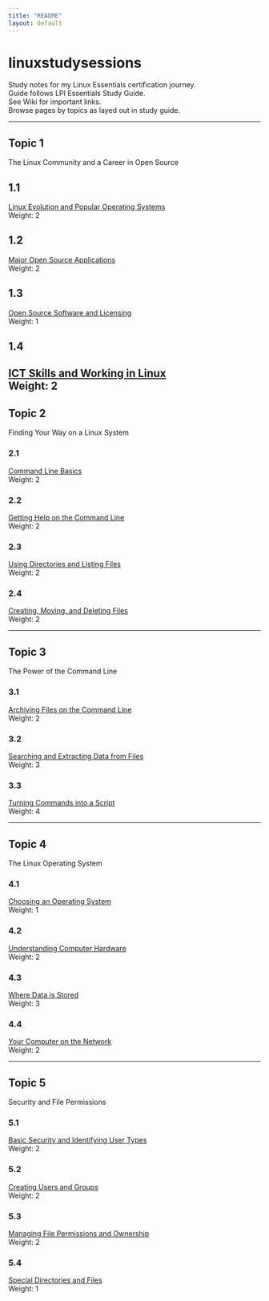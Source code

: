```yaml
---
title: "README"
layout: default
---
```


# linuxstudysessions
Study notes for my Linux Essentials certification journey.  
Guide follows LPI Essentials Study Guide.  
See Wiki for important links.  
Browse pages by topics as layed out in study guide.

---

## Topic 1
The Linux Community and a Career in Open Source
## 1.1
[Linux Evolution and Popular Operating Systems](https://bullintheserver.github.io/linuxstudysessions/topic1/1_1.html)  
Weight: 2

## 1.2
[Major Open Source Applications](https://bullintheserver.github.io/linuxstudysessions/topic1/1_2.html)  
Weight: 2  

## 1.3
[Open Source Software and Licensing](https://bullintheserver.github.io/linuxstudysessions/topic1/1_3.html)  
Weight: 1  

## 1.4
[ICT Skills and Working in Linux](https://bullintheserver.github.io/linuxstudysessions/topic1/1_4.html)  
Weight: 2  
--- 

## Topic 2  
Finding Your Way on a Linux System
### 2.1
[Command Line Basics](https://bullintheserver.github.io/linuxstudysessions/topic2/2_1.html)  
Weight: 2
### 2.2
[Getting Help on the Command Line](https://bullintheserver.github.io/linuxstudysessions/topic2/2_2.html)  
Weight: 2
### 2.3
[Using Directories and Listing Files](https://bullintheserver.github.io/linuxstudysessions/topic2/2_3.html)  
Weight: 2
### 2.4
[Creating, Moving, and Deleting Files](https://bullintheserver.github.io/linuxstudysessions/topic2/2_4.html)  
Weight: 2

--- 

## Topic 3  
The Power of the Command Line
### 3.1  
[Archiving Files on the Command Line](https://bullintheserver.github.io/linuxstudysessions/topic3/3_1.html)  
Weight: 2
### 3.2  
[Searching and Extracting Data from Files](https://bullintheserver.github.io/linuxstudysessions/topic3/3_2.html)  
Weight: 3
### 3.3  
[Turning Commands into a Script](https://bullintheserver.github.io/linuxstudysessions/topic3/3_3.html)  
Weight: 4

---

## Topic 4
The Linux Operating System
### 4.1
[Choosing an Operating System](https://bullintheserver.github.io/linuxstudysessions/topic4/4_1.html)  
Weight: 1
### 4.2 
[Understanding Computer Hardware](https://bullintheserver.github.io/linuxstudysessions/topic4/4_2.html)  
Weight: 2
### 4.3
[Where Data is Stored](https://bullintheserver.github.io/linuxstudysessions/topic4/4_3.html)  
Weight: 3
### 4.4
[Your Computer on the Network](https://bullintheserver.github.io/linuxstudysessions/topic4/4_4.html)  
Weight: 2

---

## Topic 5
Security and File Permissions
### 5.1
[Basic Security and Identifying User Types](https://bullintheserver.github.io/linuxstudysessions/topic5/5_1.html)  
Weight: 2
### 5.2
[Creating Users and Groups](https://bullintheserver.github.io/linuxstudysessions/topic5/5_2.html)  
Weight: 2
### 5.3 
[Managing File Permissions and Ownership](https://bullintheserver.github.io/linuxstudysessions/topic5/5_3.html)  
Weight: 2
### 5.4 
[Special Directories and Files](https://bullintheserver.github.io/linuxstudysessions/topic5/5_4.html)  
Weight: 1